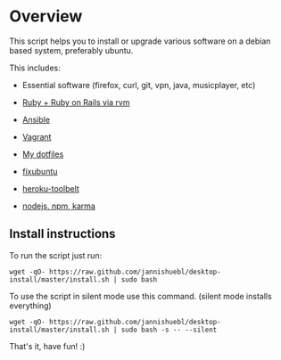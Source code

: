 Overview
========

This script helps you to install or upgrade various software on a debian based
system, preferably ubuntu.

This includes:

* Essential software (firefox, curl, git, vpn, java, musicplayer, etc)

* [Ruby + Ruby on Rails via rvm](http://rvm.io/)

* [Ansible](http://www.ansible.com/)

* [Vagrant](http://www.vagrantup.com/)

* [My dotfiles](https://github.com/FlopsKa/dotfiles)

* [fixubuntu](https://github.com/micahflee/fixubuntu)

* [heroku-toolbelt](https://toolbelt.heroku.com/debian)

* [nodejs, npm, karma](http://nodejs.org/)

Install instructions
--------------------

To run the script just run:

	wget -qO- https://raw.github.com/jannishuebl/desktop-install/master/install.sh | sudo bash

To use the script in silent mode use this command. (silent mode installs everything)

	wget -qO- https://raw.github.com/jannishuebl/desktop-install/master/install.sh | sudo bash -s -- --silent

That's it, have fun! :)
